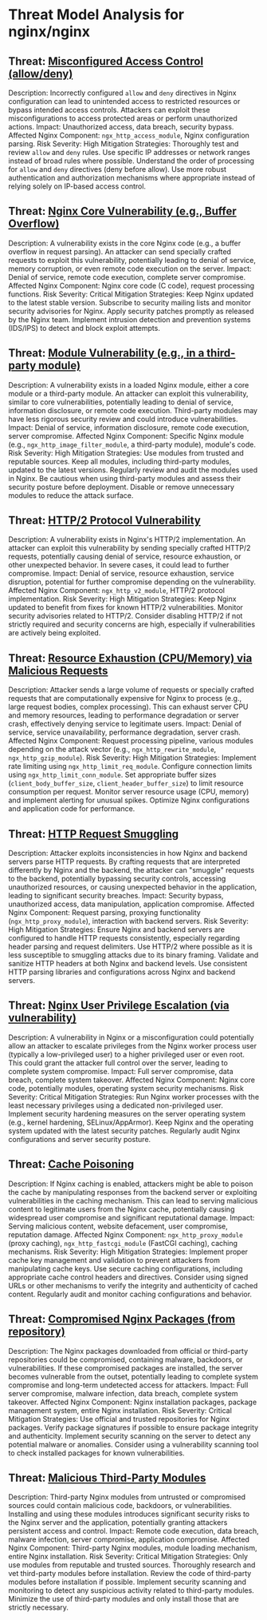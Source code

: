 # Threat Model Analysis for nginx/nginx

## Threat: [Misconfigured Access Control (allow/deny)](./threats/misconfigured_access_control__allowdeny_.md)

Description: Incorrectly configured `allow` and `deny` directives in Nginx configuration can lead to unintended access to restricted resources or bypass intended access controls. Attackers can exploit these misconfigurations to access protected areas or perform unauthorized actions.
Impact: Unauthorized access, data breach, security bypass.
Affected Nginx Component: `ngx_http_access_module`, Nginx configuration parsing.
Risk Severity: High
Mitigation Strategies:
        Thoroughly test and review `allow` and `deny` rules.
        Use specific IP addresses or network ranges instead of broad rules where possible.
        Understand the order of processing for `allow` and `deny` directives (deny before allow).
        Use more robust authentication and authorization mechanisms where appropriate instead of relying solely on IP-based access control.

## Threat: [Nginx Core Vulnerability (e.g., Buffer Overflow)](./threats/nginx_core_vulnerability__e_g___buffer_overflow_.md)

Description: A vulnerability exists in the core Nginx code (e.g., a buffer overflow in request parsing). An attacker can send specially crafted requests to exploit this vulnerability, potentially leading to denial of service, memory corruption, or even remote code execution on the server.
Impact: Denial of service, remote code execution, complete server compromise.
Affected Nginx Component: Nginx core code (C code), request processing functions.
Risk Severity: Critical
Mitigation Strategies:
        Keep Nginx updated to the latest stable version.
        Subscribe to security mailing lists and monitor security advisories for Nginx.
        Apply security patches promptly as released by the Nginx team.
        Implement intrusion detection and prevention systems (IDS/IPS) to detect and block exploit attempts.

## Threat: [Module Vulnerability (e.g., in a third-party module)](./threats/module_vulnerability__e_g___in_a_third-party_module_.md)

Description: A vulnerability exists in a loaded Nginx module, either a core module or a third-party module. An attacker can exploit this vulnerability, similar to core vulnerabilities, potentially leading to denial of service, information disclosure, or remote code execution. Third-party modules may have less rigorous security review and could introduce vulnerabilities.
Impact: Denial of service, information disclosure, remote code execution, server compromise.
Affected Nginx Component: Specific Nginx module (e.g., `ngx_http_image_filter_module`, a third-party module), module's code.
Risk Severity: High
Mitigation Strategies:
        Use modules from trusted and reputable sources.
        Keep all modules, including third-party modules, updated to the latest versions.
        Regularly review and audit the modules used in Nginx.
        Be cautious when using third-party modules and assess their security posture before deployment.
        Disable or remove unnecessary modules to reduce the attack surface.

## Threat: [HTTP/2 Protocol Vulnerability](./threats/http2_protocol_vulnerability.md)

Description: A vulnerability exists in Nginx's HTTP/2 implementation. An attacker can exploit this vulnerability by sending specially crafted HTTP/2 requests, potentially causing denial of service, resource exhaustion, or other unexpected behavior. In severe cases, it could lead to further compromise.
Impact: Denial of service, resource exhaustion, service disruption, potential for further compromise depending on the vulnerability.
Affected Nginx Component: `ngx_http_v2_module`, HTTP/2 protocol implementation.
Risk Severity: High
Mitigation Strategies:
        Keep Nginx updated to benefit from fixes for known HTTP/2 vulnerabilities.
        Monitor security advisories related to HTTP/2.
        Consider disabling HTTP/2 if not strictly required and security concerns are high, especially if vulnerabilities are actively being exploited.

## Threat: [Resource Exhaustion (CPU/Memory) via Malicious Requests](./threats/resource_exhaustion__cpumemory__via_malicious_requests.md)

Description: Attacker sends a large volume of requests or specially crafted requests that are computationally expensive for Nginx to process (e.g., large request bodies, complex processing). This can exhaust server CPU and memory resources, leading to performance degradation or server crash, effectively denying service to legitimate users.
Impact: Denial of service, service unavailability, performance degradation, server crash.
Affected Nginx Component: Request processing pipeline, various modules depending on the attack vector (e.g., `ngx_http_rewrite_module`, `ngx_http_gzip_module`).
Risk Severity: High
Mitigation Strategies:
        Implement rate limiting using `ngx_http_limit_req_module`.
        Configure connection limits using `ngx_http_limit_conn_module`.
        Set appropriate buffer sizes (`client_body_buffer_size`, `client_header_buffer_size`) to limit resource consumption per request.
        Monitor server resource usage (CPU, memory) and implement alerting for unusual spikes.
        Optimize Nginx configurations and application code for performance.

## Threat: [HTTP Request Smuggling](./threats/http_request_smuggling.md)

Description: Attacker exploits inconsistencies in how Nginx and backend servers parse HTTP requests. By crafting requests that are interpreted differently by Nginx and the backend, the attacker can "smuggle" requests to the backend, potentially bypassing security controls, accessing unauthorized resources, or causing unexpected behavior in the application, leading to significant security breaches.
Impact: Security bypass, unauthorized access, data manipulation, application compromise.
Affected Nginx Component: Request parsing, proxying functionality (`ngx_http_proxy_module`), interaction with backend servers.
Risk Severity: High
Mitigation Strategies:
        Ensure Nginx and backend servers are configured to handle HTTP requests consistently, especially regarding header parsing and request delimiters.
        Use HTTP/2 where possible as it is less susceptible to smuggling attacks due to its binary framing.
        Validate and sanitize HTTP headers at both Nginx and backend levels.
        Use consistent HTTP parsing libraries and configurations across Nginx and backend servers.

## Threat: [Nginx User Privilege Escalation (via vulnerability)](./threats/nginx_user_privilege_escalation__via_vulnerability_.md)

Description: A vulnerability in Nginx or a misconfiguration could potentially allow an attacker to escalate privileges from the Nginx worker process user (typically a low-privileged user) to a higher privileged user or even root. This could grant the attacker full control over the server, leading to complete system compromise.
Impact: Full server compromise, data breach, complete system takeover.
Affected Nginx Component: Nginx core code, potentially modules, operating system security mechanisms.
Risk Severity: Critical
Mitigation Strategies:
        Run Nginx worker processes with the least necessary privileges using a dedicated non-privileged user.
        Implement security hardening measures on the server operating system (e.g., kernel hardening, SELinux/AppArmor).
        Keep Nginx and the operating system updated with the latest security patches.
        Regularly audit Nginx configurations and server security posture.

## Threat: [Cache Poisoning](./threats/cache_poisoning.md)

Description: If Nginx caching is enabled, attackers might be able to poison the cache by manipulating responses from the backend server or exploiting vulnerabilities in the caching mechanism. This can lead to serving malicious content to legitimate users from the Nginx cache, potentially causing widespread user compromise and significant reputational damage.
Impact: Serving malicious content, website defacement, user compromise, reputation damage.
Affected Nginx Component: `ngx_http_proxy_module` (proxy caching), `ngx_http_fastcgi_module` (FastCGI caching), caching mechanisms.
Risk Severity: High
Mitigation Strategies:
        Implement proper cache key management and validation to prevent attackers from manipulating cache keys.
        Use secure caching configurations, including appropriate cache control headers and directives.
        Consider using signed URLs or other mechanisms to verify the integrity and authenticity of cached content.
        Regularly audit and monitor caching configurations and behavior.

## Threat: [Compromised Nginx Packages (from repository)](./threats/compromised_nginx_packages__from_repository_.md)

Description: The Nginx packages downloaded from official or third-party repositories could be compromised, containing malware, backdoors, or vulnerabilities. If these compromised packages are installed, the server becomes vulnerable from the outset, potentially leading to complete system compromise and long-term undetected access for attackers.
Impact: Full server compromise, malware infection, data breach, complete system takeover.
Affected Nginx Component: Nginx installation packages, package management system, entire Nginx installation.
Risk Severity: Critical
Mitigation Strategies:
        Use official and trusted repositories for Nginx packages.
        Verify package signatures if possible to ensure package integrity and authenticity.
        Implement security scanning on the server to detect any potential malware or anomalies.
        Consider using a vulnerability scanning tool to check installed packages for known vulnerabilities.

## Threat: [Malicious Third-Party Modules](./threats/malicious_third-party_modules.md)

Description: Third-party Nginx modules from untrusted or compromised sources could contain malicious code, backdoors, or vulnerabilities. Installing and using these modules introduces significant security risks to the Nginx server and the application, potentially granting attackers persistent access and control.
Impact: Remote code execution, data breach, malware infection, server compromise, application compromise.
Affected Nginx Component: Third-party Nginx modules, module loading mechanism, entire Nginx installation.
Risk Severity: Critical
Mitigation Strategies:
        Only use modules from reputable and trusted sources.
        Thoroughly research and vet third-party modules before installation.
        Review the code of third-party modules before installation if possible.
        Implement security scanning and monitoring to detect any suspicious activity related to third-party modules.
        Minimize the use of third-party modules and only install those that are strictly necessary.

